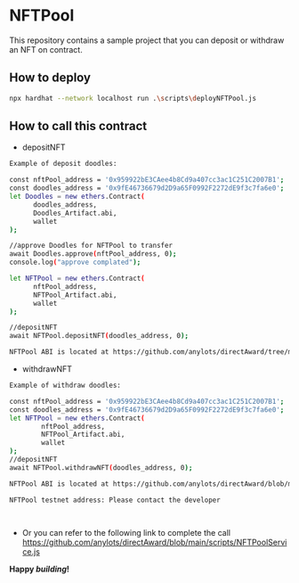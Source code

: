 # NFTPool

This repository contains a sample project that you can deposit or withdraw
an NFT on contract. 

## How to deploy

```sh
npx hardhat --network localhost run .\scripts\deployNFTPool.js 
```

## How to call this contract

- depositNFT
```sh
Example of deposit doodles:

const nftPool_address = '0x959922bE3CAee4b8Cd9a407cc3ac1C251C2007B1';
const doodles_address = '0x9fE46736679d2D9a65F0992F2272dE9f3c7fa6e0';
let Doodles = new ethers.Contract(
      doodles_address,
      Doodles_Artifact.abi,
      wallet
);

//approve Doodles for NFTPool to transfer
await Doodles.approve(nftPool_address, 0);
console.log("approve complated");

let NFTPool = new ethers.Contract(
      nftPool_address,
      NFTPool_Artifact.abi,
      wallet
);

//depositNFT
await NFTPool.depositNFT(doodles_address, 0);

NFTPool ABI is located at https://github.com/anylots/directAward/tree/main/contracts
```

- withdrawNFT
```sh
Example of withdraw doodles:

const nftPool_address = '0x959922bE3CAee4b8Cd9a407cc3ac1C251C2007B1';
const doodles_address = '0x9fE46736679d2D9a65F0992F2272dE9f3c7fa6e0';
let NFTPool = new ethers.Contract(
        nftPool_address,
        NFTPool_Artifact.abi,
        wallet
);
//depositNFT
await NFTPool.withdrawNFT(doodles_address, 0);

NFTPool ABI is located at https://github.com/anylots/directAward/blob/main/frontend/src/contracts/NFTPool.json

NFTPool testnet address: Please contact the developer

 
```
- Or you can refer to the following link to complete the call
https://github.com/anylots/directAward/blob/main/scripts/NFTPoolService.js


**Happy _building_!**
